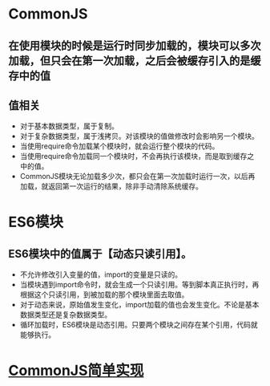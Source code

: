 # CommonJS
## 在使用模块的时候是运行时同步加载的，模块可以多次加载，但只会在第一次加载，之后会被缓存引入的是缓存中的值
## 值相关
- 对于基本数据类型，属于复制。
- 对于复杂数据类型，属于浅拷贝。对该模块的值做修改时会影响另一个模块。
- 当使用require命令加载某个模块时，就会运行整个模块的代码。
- 当使用require命令加载同一个模块时，不会再执行该模块，而是取到缓存之中的值。
- CommonJS模块无论加载多少次，都只会在第一次加载时运行一次，以后再加载，就返回第一次运行的结果，除非手动清除系统缓存。



# ES6模块
## ES6模块中的值属于【动态只读引用】。
- 不允许修改引入变量的值，import的变量是只读的。
- 当模块遇到import命令时，就会生成一个只读引用。等到脚本真正执行时，再根据这个只读引用，到被加载的那个模块里面去取值。
- 对于动态来说，原始值发生变化，import加载的值也会发生变化。不论是基本数据类型还是复杂数据类型。
- 循环加载时，ES6模块是动态引用。只要两个模块之间存在某个引用，代码就能够执行。


# [CommonJS简单实现](../coding/commonjs.js)
